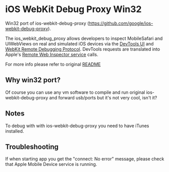 iOS WebKit Debug Proxy Win32
============================

Win32 port of ios-webkit-debug-proxy (https://github.com/google/ios-webkit-debug-proxy).

The ios_webkit_debug_proxy allows developers to inspect MobileSafari and UIWebViews on real and simulated iOS devices via the [DevTools UI](https://developers.google.com/chrome-developer-tools/) and [WebKit Remote Debugging Protocol](https://developers.google.com/chrome-developer-tools/docs/remote-debugging).  DevTools requests are translated into Apple's [Remote Web Inspector service](https://developer.apple.com/technologies/safari/developer-tools.html) calls.

For more info please refer to original [README](proxy.md)

Why win32 port?
---------------

Of course you can use any vm software to compile and run original ios-webkit-debug-proxy and forward usb/ports but it's not very cool, isn't it?


Notes
-----

To debug with with ios-webkit-debug-proxy you need to have iTunes installed.


Troubleshooting
---------------

If when starting app you get the "connect: No error" message, please check that Apple Mobile Device service is running.